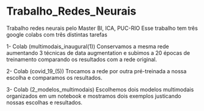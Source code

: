 # Trabalho_Redes_Neurais

Trabalho redes neurais pelo Master BI, ICA, PUC-RIO
Esse trabalho tem três google colabs com três distintas tarefas

1- Colab (multimodais_inaugural(1)) Conservamos a mesma rede aumentando 3 técnicas de data augmentation e subimos a 20 épocas de
treinamento comparando os resultados com a rede original.

2- Colab (covid_19_(5)) Trocamos a rede por outra pré-treinada a nossa escolha e comparamos os resultados.

3- Colab (2_modelos_multimodais) Escolhemos dois modelos multimodais organizados em um notebook e mostramos dois exemplos justicando
nossas escolhas e resultados.

